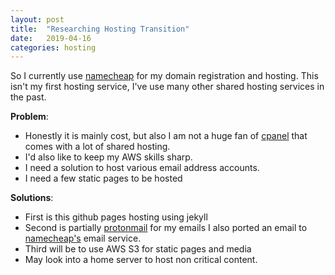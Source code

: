 ```yaml
---
layout: post
title:  "Researching Hosting Transition"
date:   2019-04-16
categories: hosting
---
```

So I currently use [namecheap][namecheap] for my domain registration and hosting.
This isn't my first hosting service, I've use many other shared hosting services in the past.

**Problem**: 
* Honestly it is mainly cost, but also I am not a huge fan of [cpanel][cPanel] that comes with a lot of shared hosting. 
* I'd also like to keep my AWS skills sharp.
* I need a solution to host various email address accounts.
* I need a few static pages to be hosted

**Solutions**: 
* First is this github pages hosting using jekyll
* Second is partially [protonmail][protonmail] for my emails I also ported an email to [namecheap's][namecheap] email service.
* Third will be to use AWS S3 for static pages and media
* May look into a home server to host non critical content.

[protonmail]: https://protonmail.com/
[namecheap]: https://www.namecheap.com/
[cPanel]: https://cpanel.net/products/cpanel-whm-features/#cpanel